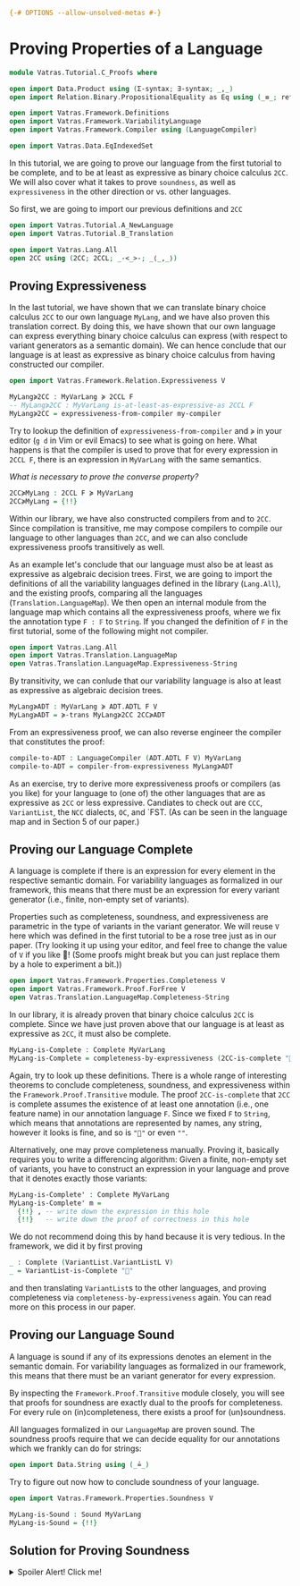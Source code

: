 ```agda
{-# OPTIONS --allow-unsolved-metas #-}
```

# Proving Properties of a Language

```agda
module Vatras.Tutorial.C_Proofs where

open import Data.Product using (Σ-syntax; ∃-syntax; _,_)
open import Relation.Binary.PropositionalEquality as Eq using (_≡_; refl)

open import Vatras.Framework.Definitions
open import Vatras.Framework.VariabilityLanguage
open import Vatras.Framework.Compiler using (LanguageCompiler)

open import Vatras.Data.EqIndexedSet
```

In this tutorial, we are going to prove our language from the first
tutorial to be complete, and to be at least as expressive as
binary choice calculus `2CC`.
We will also cover what it takes to prove `soundness`, as well as
`expressiveness` in the other direction or vs. other languages.

So first, we are going to import our previous definitions and `2CC`
```agda
open import Vatras.Tutorial.A_NewLanguage
open import Vatras.Tutorial.B_Translation

open import Vatras.Lang.All
open 2CC using (2CC; 2CCL; _-<_>-; _⟨_,_⟩)
```

## Proving Expressiveness

In the last tutorial, we have shown that we can translate
binary choice calculus `2CC` to our own language `MyLang`,
and we have also proven this translation correct.
By doing this, we have shown that our own language
can express everything binary choice calculus can express
(with respect to variant generators as a semantic domain).
We can hence conclude that our language is at least
as expressive as binary choice calculus from having
constructed our compiler.
```agda
open import Vatras.Framework.Relation.Expressiveness V

MyLang≽2CC : MyVarLang ≽ 2CCL F
-- MyLang≽2CC : MyVarLang is-at-least-as-expressive-as 2CCL F
MyLang≽2CC = expressiveness-from-compiler my-compiler
```

Try to lookup the definition of `expressiveness-from-compiler` and `≽`
in your editor (`g d` in Vim or evil Emacs) to see what is going on here.
What happens is that the compiler is used to prove that for every expression
in `2CCL F`, there is an expression in `MyVarLang` with the same semantics.

_What is necessary to prove the converse property?_
```agda
2CC≽MyLang : 2CCL F ≽ MyVarLang
2CC≽MyLang = {!!}
```

Within our library, we have also constructed compilers from and to `2CC`.
Since compilation is transitive, me may compose compilers to compile our
language to other languages than `2CC`, and we can also conclude expressiveness
proofs transitively as well.

As an example let's conclude that our language must also be at least as expressive
as algebraic decision trees.
First, we are going to import
the definitions of all the variability languages defined in the library (`Lang.All`), and
the existing proofs, comparing all the languages (`Translation.LanguageMap`).
We then open an internal module from the language map which contains all the
expressiveness proofs, where we fix the annotation type `F : 𝔽` to `String`.
If you changed the definition of `F` in the first tutorial, some of the
following might not compiler.
```agda
open import Vatras.Lang.All
open import Vatras.Translation.LanguageMap
open Vatras.Translation.LanguageMap.Expressiveness-String
```

By transitivity, we can conlude that our variability language is
also at least as expressive as algebraic decision trees.
```agda
MyLang≽ADT : MyVarLang ≽ ADT.ADTL F V
MyLang≽ADT = ≽-trans MyLang≽2CC 2CC≽ADT
```

From an expressiveness proof, we can also reverse engineer the
compiler that constitutes the proof:
```agda
compile-to-ADT : LanguageCompiler (ADT.ADTL F V) MyVarLang
compile-to-ADT = compiler-from-expressiveness MyLang≽ADT
```

As an exercise, try to derive more expressiveness proofs or
compilers (as you like) for your language to (one of) the other
languages that are as expressive as `2CC` or less expressive.
Candiates to check out are `CCC`, `VariantList`, the `NCC` dialects, `OC`, and `FST.
(As can be seen in the language map and in Section 5 of our paper.)

## Proving our Language Complete

A language is complete if there is an expression for
every element in the respective semantic domain.
For variability languages as formalized in our framework,
this means that there must be an expression for every
variant generator (i.e., finite, non-empty set of variants).

Properties such as completeness, soundness, and expressiveness
are parametric in the type of variants in the variant generator.
We will reuse `V` here which was defined in the first tutorial
to be a rose tree just as in our paper.
(Try looking it up using your editor, and feel free to
change the value of `V` if you like 🙂! (Some proofs might break but you
can just replace them by a hole to experiment a bit.))

```agda
open import Vatras.Framework.Properties.Completeness V
open import Vatras.Framework.Proof.ForFree V
open Vatras.Translation.LanguageMap.Completeness-String
```

In our library, it is already proven that binary choice calculus `2CC`
is complete. Since we have just proven above that our language is at least
as expressive as `2CC`, it must also be complete.
```agda
MyLang-is-Complete : Complete MyVarLang
MyLang-is-Complete = completeness-by-expressiveness (2CC-is-complete "🍪") MyLang≽2CC
```
Again, try to look up these definitions.
There is a whole range of interesting theorems to conclude completeness, soundness,
and expressiveness within the `Framework.Proof.Transitive` module.
The proof `2CC-is-complete` that `2CC` is complete assumes the existence of at least
one annotation (i.e., one feature name) in our annotation language `F`.
Since we fixed `F` to `String`, which means that annotations are represented by names,
any string, however it looks is fine, and so is `"🍪"` or even `""`.

Alternatively, one may prove completeness manually.
Proving it, basically requires you to write a differencing algorithm:
Given a finite, non-empty set of variants, you have to construct an expression
in your language and prove that it denotes exactly those variants:
```agda
MyLang-is-Complete' : Complete MyVarLang
MyLang-is-Complete' m =
  {!!} , -- write down the expression in this hole
  {!!}   -- write down the proof of correctness in this hole
```
We do not recommend doing this by hand because it is very tedious.
In the framework, we did it by first proving
```agda
_ : Complete (VariantList.VariantListL V)
_ = VariantList-is-Complete "🍇"
```
and then translating `VariantList`s to the other languages,
and proving completeness via `completeness-by-expressiveness` again.
You can read more on this process in our paper.

## Proving our Language Sound

A language is sound if any of its expressions
denotes an element in the semantic domain.
For variability languages as formalized in our framework,
this means that there must be an variant generator for every expression.

By inspecting the `Framework.Proof.Transitive` module closely,
you will see that proofs for soundness are exactly dual to the proofs
for completeness. For every rule on (in)completeness, there exists a proof
for (un)soundness.

All languages formalized in our `LanguageMap` are proven sound.
The soundness proofs require that we can decide equality for our annotations
which we frankly can do for strings:
```agda
open import Data.String using (_≟_)
```

Try to figure out now how to conclude soundness of your language.
```agda
open import Vatras.Framework.Properties.Soundness V

MyLang-is-Sound : Sound MyVarLang
MyLang-is-Sound = {!!}
```

## Solution for Proving Soundness

<details>
<summary>Spoiler Alert! Click me!</summary>

This is a possible proof of soundness.
```agda
MyLang-is-Sound' : Sound MyVarLang
MyLang-is-Sound' = soundness-by-expressiveness (2CC-is-sound _≟_) 2CC≽MyLang
```
It requires that we have finished the proof of `2CC≽MyLang`.
Alternatively, we could also use a soundness proof for any other existing language,
and then translate our language to it.
Soundness can also be proven directly, but this is again cumbersome, and we
only proved it directly for `VariantList` just as we did for completeness.
```agda
_ : Sound (VariantList.VariantListL V)
_ = VariantList-is-Sound
```

</details>
